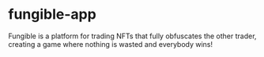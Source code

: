 # fungible-app
Fungible is a platform for trading NFTs that fully obfuscates the other trader, creating a game where nothing is wasted and everybody wins!
